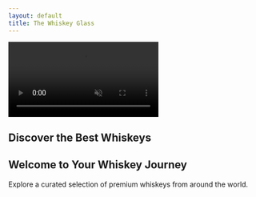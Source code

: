 ```yaml
---
layout: default
title: The Whiskey Glass
---
```


<!-- Full-Width Hero Video Section -->
<section class="hero">
    <video autoplay muted loop class="hero-video">
        <source src="/assets/videos/hero-video.mp4" type="video/mp4">
        Your browser does not support the video tag.
    </video>
    <div class="hero-overlay">
        <h1>Discover the Best Whiskeys</h1>
    </div>
</section>

<!-- Main Content Section -->
<section class="content">
    <div class="container">
        <h2>Welcome to Your Whiskey Journey</h2>
        <p>Explore a curated selection of premium whiskeys from around the world.</p>
    </div>
</section>
